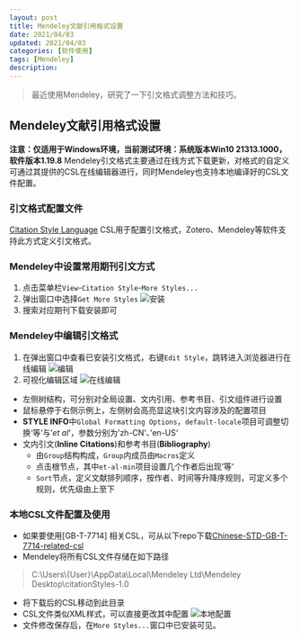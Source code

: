 ```yaml
---
layout: post
title: Mendeley文献引用格式设置
date: 2021/04/03
updated: 2021/04/03
categories: [软件使用]
tags: [Mendeley]
description:
---
```


> 最近使用Mendeley，研究了一下引文格式调整方法和技巧。
<!-- more -->

## Mendeley文献引用格式设置
**注意：仅适用于Windows环境，当前测试环境：系统版本Win10 21313.1000，软件版本1.19.8**
Mendeley引文格式主要通过在线方式下载更新，对格式的自定义可通过其提供的CSL在线编辑器进行，同时Mendeley也支持本地编译好的CSL文件配置。

### 引文格式配置文件  
[Citation Style Language](http://citationstyles.org/)
CSL用于配置引文格式，Zotero、Mendeley等软件支持此方式定义引文格式。

### Mendeley中设置常用期刊引文方式
1. 点击菜单栏`View`-`Citation Style`-`More Styles...`
2. 弹出窗口中选择`Get More Styles`
![安装](https://mattblog.oss-cn-beijing.aliyuncs.com/img/Mendeley/Mendeley_install.jpg/pic)
1. 搜索对应期刊下载安装即可

### Mendeley中编辑引文格式
1. 在弹出窗口中查看已安装引文格式，右键`Edit Style`，跳转进入浏览器进行在线编辑
![编辑](https://mattblog.oss-cn-beijing.aliyuncs.com/img/Mendeley/Mendeley\_edit.jpg/pic)
2. 可视化编辑区域
![在线编辑](https://mattblog.oss-cn-beijing.aliyuncs.com/img/Mendeley/Mendeley_online_edit.jpg/pic)
- 左侧树结构，可分别对全局设置、文内引用、参考书目、引文组件进行设置
- 鼠标悬停于右侧示例上，左侧树会高亮显这块引文内容涉及的配置项目
- **STYLE INFO**中`Global Formatting Options`，`default-locale`项目可调整切换‘等‘与’*et al*‘，参数分别为’zh-CN‘、’en-US‘
- 文内引文(**Inline Citations**)和参考书目(**Bibliography**)
	- 由`Group`结构构成，`Group`内成员由`Macros`定义
	- 点击根节点，其中`et-al-min`项目设置几个作者后出现’等‘
	- `Sort`节点，定义文献排列顺序，按作者、时间等升降序规则，可定义多个规则，优先级由上至下

### 本地CSL文件配置及使用
- 如果要使用[GB-T-7714] 相关CSL，可从以下repo下载[Chinese-STD-GB-T-7714-related-csl](https://github.com/redleafnew/Chinese-STD-GB-T-7714-related-csl)
- Mendeley将所有CSL文件存储在如下路径
>C:\Users\\{User}\AppData\Local\Mendeley Ltd\Mendeley Desktop\citationStyles-1.0
- 将下载后的CSL移动到此目录
- CSL文件类似XML样式，可以直接更改其中配置
![本地配置](https://mattblog.oss-cn-beijing.aliyuncs.com/img/Mendeley/Mendeley\_CSL.jpg/pic)
- 文件修改保存后，在`More Styles...`窗口中已安装可见。